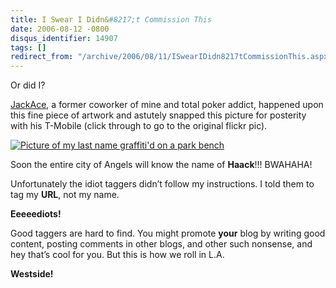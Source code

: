 ```yaml
---
title: I Swear I Didn&#8217;t Commission This
date: 2006-08-12 -0800
disqus_identifier: 14907
tags: []
redirect_from: "/archive/2006/08/11/ISwearIDidn8217tCommissionThis.aspx/"
---
```


Or did I?

[JackAce](http://codeturkey.blogspot.com/ "Coding Turkey Blog"), a
former coworker of mine and total poker addict, happened upon this fine
piece of artwork and astutely snapped this picture for posterity with
his T-Mobile (click through to go to the original flickr pic).

[![Picture of my last name graffiti'd on a park
bench](https://haacked.com/images/TaggingHaack.jpg)](http://flickr.com/photos/jackace/207586852/in/photostream/ "Photo on Flickr")

Soon the entire city of Angels will know the name of **Haack**!!!
BWAHAHA!

Unfortunately the idiot taggers didn’t follow my instructions. I told
them to tag my **URL**, not my name.

**Eeeeediots!**

Good taggers are hard to find. You might promote **your** blog by
writing good content, posting comments in other blogs, and other such
nonsense, and hey that’s cool for you. But this is how we roll in L.A.

**Westside!**

